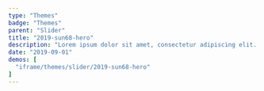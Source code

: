 ```yaml
---
type: "Themes"
badge: "Themes"
parent: "Slider"
title: "2019-sun68-hero"
description: "Lorem ipsum dolor sit amet, consectetur adipiscing elit. Nunc tempus laoreet leo sit amet iaculis."
date: "2019-09-01"
demos: [
  "iframe/themes/slider/2019-sun68-hero"
]
---
```

